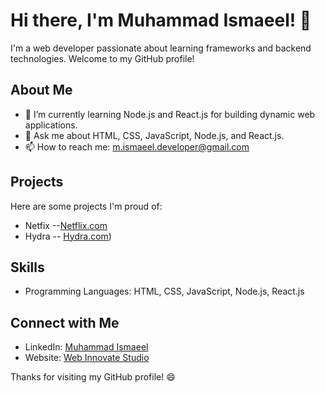 # Hi there, I'm Muhammad Ismaeel! 👋

I'm a web developer passionate about learning frameworks and backend technologies. Welcome to my GitHub profile!

## About Me

- 🔭 I’m currently learning Node.js and React.js for building dynamic web applications.
- 💬 Ask me about HTML, CSS, JavaScript, Node.js, and React.js.
- 📫 How to reach me: m.ismaeel.developer@gmail.com

## Projects

Here are some projects I'm proud of:

- Netfix  --[Netflix.com](https://ismaeeldev.github.io/Netflix/index)
- Hydra  -- [Hydra.com](https://ismaeeldev.github.io/Hydra/)) 

## Skills

- Programming Languages: HTML, CSS, JavaScript, Node.js, React.js

## Connect with Me

- LinkedIn: [Muhammad Ismaeel](https://www.linkedin.com/in/ismaeeldev786/)
- Website: [Web Innovate Studio](https://webinnovatestudio.wixsite.com/web-innovate-studio)

Thanks for visiting my GitHub profile! 😄
